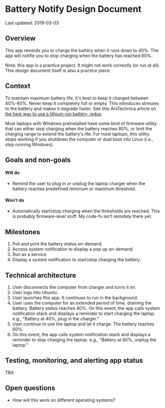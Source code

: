 # Battery Notify Design Document

Last updated: 2019-03-03

## Overview

This app reminds you to charge the battery when it runs down to 40%. The app will notifie you to stop charging when the battery has reached 60%.

Note: this app is a practice project. It might not work correctly (or run at all). This design document itself is also a practice piece.

## Context

To maintain maximum battery life, it's best to keep it charged between 40%-60%. Never keep it completely full or empty. This introduces stresses to the battery and makes it degrade faster. See this ArsTechnica article on [the best way to use a lithium-ion battery, redux](https://arstechnica.com/gadgets/2014/04/ask-ars-the-best-way-to-use-a-lithium-ion-battery-redux/).

Most laptops with Windows preinstalled have some kind of firmware utility that can either stop charging when the battery reaches 80%, or limit the charging range to extend the battery's life. For most laptops, this utility stops working if you shutdown the computer or dual boot into Linux (i.e., stop running Windows).

## Goals and non-goals

#### Will do
- Remind the user to plug in or unplug the laptop charger when the battery reaches predefined minimum or maximum threshold.

#### Won't do
- Automatically start/stop charging when the thresholds are reached. This is probably firmware-level stuff. My code-fu isn't remotely there yet.

## Milestones
1. Poll and print the battery status on-demand.
1. Access system notification to display a pop up on-demand.
1. Run as a service.
1. Display a system notification to start/stop charging the battery.

## Technical architecture
1. User disconnects the computer from charger and turns it on.
1. User logs into Ubuntu.
1. User launches this app. It continues to run in the background.
1. User uses the computer for an extended period of time, draining the battery. Battery status reaches 40%. On this event, the app calls system notification stack and displays a reminder to start charging the laptop. e.g., "Battery at 40%, plug in the charger."
1. User continue to use the laptop and let it charge. The battery reaches 60%.
1. On this event, the app calls system notification stack and displays a reminder to stop charging the laptop. e.g., "Battery at 60%, unplug the laptop."

## Testing, monitoring, and alerting app status
TBA

## Open questions
- How will this work on different operating systems?

